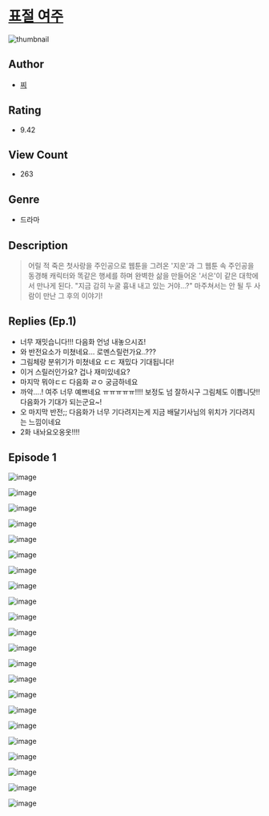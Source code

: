 # [표절 여주](https://comic.naver.com/challenge/list?titleId=811053)
![thumbnail](https://image-comic.pstatic.net/user_contents_data/challenge_comic/2023/05/25/350061/upload_3760568602430877749_480x623.jpeg)

## Author
- [찌](https://comic.naver.com/artistTitle?id=350061)

## Rating
- 9.42

## View Count
- 263

## Genre
- 드라마

## Description
> 어릴 적 죽은 첫사랑을 주인공으로 웹툰을 그려온 '지운'과 그 웹툰 속 주인공을 동경해 캐릭터와 똑같은 행세를 하며 완벽한 삶을 만들어온 '서은'이 같은 대학에서 만나게 된다. "지금 감히 누굴 흉내 내고 있는 거야...?" 마주쳐서는 안 될 두 사람이 만난 그 후의 이야기!

## Replies (Ep.1)
- 너무 재밋습니다!!! 다음화 언넝 내놓으시죠!
- 와 반전요소가 미쳤네요... 로멘스릴런가요..???
- 그림체랑 분위기가 미쳤네요 ㄷㄷ 재밌다 기대됩니다!
- 이거 스릴러인가요? 겁나 재미있네요?
- 마지막 뭐야ㄷㄷ 다음화 ㄹㅇ 궁금하네요
- 까악....! 여주 너무 예쁘네요 ㅠㅠㅠㅠㅠ!!!! 보정도 넘 잘하시구 그림체도 이쁩니닷!! 다음화가 기대가 되는군요~!
- 오 마지막 반전;; 다음화가 너무 기다려지는게 지금 배달기사님의 위치가 기다려지는 느낌이네요
- 2화 내놔요오옹옷!!!!

## Episode 1
![image](https://image-comic.pstatic.net/user_contents_data/challenge_comic/2023/05/25/350061/upload_7089054358609934646.jpeg)

![image](https://image-comic.pstatic.net/user_contents_data/challenge_comic/2023/05/25/350061/upload_7220451495718040120.jpeg)

![image](https://image-comic.pstatic.net/user_contents_data/challenge_comic/2023/05/25/350061/upload_3544396009312445751.jpeg)

![image](https://image-comic.pstatic.net/user_contents_data/challenge_comic/2023/05/25/350061/upload_7004611680879916385.jpeg)

![image](https://image-comic.pstatic.net/user_contents_data/challenge_comic/2023/05/25/350061/upload_3486741799273379681.jpeg)

![image](https://image-comic.pstatic.net/user_contents_data/challenge_comic/2023/05/25/350061/upload_3690249517487502693.jpeg)

![image](https://image-comic.pstatic.net/user_contents_data/challenge_comic/2023/05/25/350061/upload_4063707252378329648.jpeg)

![image](https://image-comic.pstatic.net/user_contents_data/challenge_comic/2023/05/25/350061/upload_7004614988054869861.jpeg)

![image](https://image-comic.pstatic.net/user_contents_data/challenge_comic/2023/05/25/350061/upload_7234522852273173041.jpeg)

![image](https://image-comic.pstatic.net/user_contents_data/challenge_comic/2023/05/25/350061/upload_4051331124581972274.jpeg)

![image](https://image-comic.pstatic.net/user_contents_data/challenge_comic/2023/05/25/350061/upload_7077518093680130355.jpeg)

![image](https://image-comic.pstatic.net/user_contents_data/challenge_comic/2023/05/25/350061/upload_7219662054894940976.jpeg)

![image](https://image-comic.pstatic.net/user_contents_data/challenge_comic/2023/05/25/350061/upload_7292001124678132277.jpeg)

![image](https://image-comic.pstatic.net/user_contents_data/challenge_comic/2023/05/25/350061/upload_3689962333660329572.jpeg)

![image](https://image-comic.pstatic.net/user_contents_data/challenge_comic/2023/05/25/350061/upload_7364058524620501860.jpeg)

![image](https://image-comic.pstatic.net/user_contents_data/challenge_comic/2023/05/25/350061/upload_7148959054968534320.jpeg)

![image](https://image-comic.pstatic.net/user_contents_data/challenge_comic/2023/05/25/350061/upload_4063198174200029752.jpeg)

![image](https://image-comic.pstatic.net/user_contents_data/challenge_comic/2023/05/25/350061/upload_7161960587381125177.jpeg)

![image](https://image-comic.pstatic.net/user_contents_data/challenge_comic/2023/05/25/350061/upload_3474869281323759921.jpeg)

![image](https://image-comic.pstatic.net/user_contents_data/challenge_comic/2023/05/25/350061/upload_3472895670151767351.jpeg)

![image](https://image-comic.pstatic.net/user_contents_data/challenge_comic/2023/05/25/350061/upload_3763101859988058978.jpeg)

![image](https://image-comic.pstatic.net/user_contents_data/challenge_comic/2023/05/25/350061/upload_3774972196077986354.jpeg)
